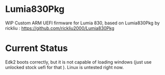 # Lumia830Pkg
WIP Custom ARM UEFI firmware for Lumia 830, based on Lumia830Pkg by rickliu : https://github.com/rickliu2000/Lumia830Pkg

# Current Status
Edk2 boots correctly, but it is not capable of loading windows (just use unlocked stock uefi for that ). Linux is untested right now.
